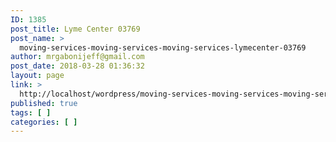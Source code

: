 ```yaml
---
ID: 1385
post_title: Lyme Center 03769
post_name: >
  moving-services-moving-services-moving-services-lymecenter-03769
author: mrgabonijeff@gmail.com
post_date: 2018-03-28 01:36:32
layout: page
link: >
  http://localhost/wordpress/moving-services-moving-services-moving-services-lymecenter-03769/
published: true
tags: [ ]
categories: [ ]
---
```

